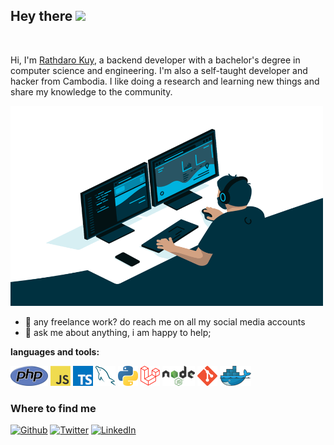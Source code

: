 <h2>Hey there <img src="https://media.giphy.com/media/hvRJCLFzcasrR4ia7z/giphy.gif" width="25px"></h2>

<br/>

Hi, I'm [Rathdaro Kuy](https://kuyrathdaro.github.io/), a backend developer with a bachelor's degree in computer science and engineering. I'm also a self-taught developer and hacker from Cambodia. I like doing a research and learning new things and share my knowledge to the community.

<img src="images/code.gif" width="500px" height="320px" />

- 💼 any freelance work? do reach me on all my social media accounts
- 💬 ask me about anything, i am happy to help;

**languages and tools:**

<a href="https://www.php.net/" title="PHP"><img src="icons/php.png" /></a>
<a href="https://en.wikipedia.org/wiki/JavaScript" title="JavaScript"><img src="icons/javascript.png" /></a>
<a href="https://www.typescriptlang.org/" title="TypeScript"><img src="icons/typescript.png" /></a>
<a href="https://www.mysql.com/" title="MySQL"><img src="icons/mysql.png" /></a>
<a href="https://www.python.org/" title="Python"><img src="icons/python.png" /></a>
<a href="https://laravel.com/" title="Laravel"><img src="icons/laravel.png" /></a>
<a href="https://nodejs.org/" title="NodeJS"><img src="icons/nodejs.png" height="32px" /></a>
<a href="https://git-scm.com/" title="Git"><img src="icons/git.png" /></a>
<a href="https://www.docker.com/" title="Docker"><img src="icons/docker.png" /></a>


<h3>Where to find me</h3>

<p><a href="https://github.com/kuyrathdaro" target="_blank"><img alt="Github" src="https://img.shields.io/badge/GitHub-%2312100E.svg?&style=for-the-badge&logo=Github&logoColor=white" /></a> <a href="https://twitter.com/0xdaro" target="_blank"><img alt="Twitter" src="https://img.shields.io/badge/twitter-%231DA1F2.svg?&style=for-the-badge&logo=twitter&logoColor=white" /></a> <a href="https://www.linkedin.com/in/kuyrathdaro" target="_blank"><img alt="LinkedIn" src="https://img.shields.io/badge/linkedin-%230077B5.svg?&style=for-the-badge&logo=linkedin&logoColor=white" /></a>
</p>
